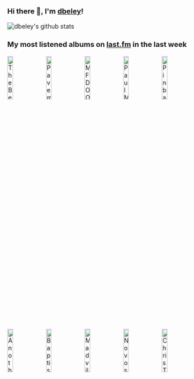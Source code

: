### Hi there 👋, I'm [dbeley](https://dbeley.ovh/en)!

![dbeley's github stats](https://github-readme-stats.vercel.app/api?username=dbeley)

### My most listened albums on [last.fm](https://www.last.fm/user/d_beley) in the last week

[<img src='https://lastfm.freetls.fastly.net/i/u/300x300/fbec3f7f04294706bff430b1402208af.jpg' width='16%' height='16%' alt='The Beatles - Let It Be… Naked'>](https://www.last.fm/music/the%2bbeatles/let%2bit%2bbe%25e2%2580%25a6%2bnaked)&nbsp;
[<img src='https://lastfm.freetls.fastly.net/i/u/300x300/7fab1024a5904669c640610baf2c6ec8.png' width='16%' height='16%' alt='Pavement - Wowee Zowee'>](https://www.last.fm/music/pavement/wowee%2bzowee)&nbsp;
[<img src='https://lastfm.freetls.fastly.net/i/u/300x300/7d1a24c15c32327454fb83f6177c0b76.png' width='16%' height='16%' alt='MF DOOM - MM..FOOD'>](https://www.last.fm/music/mf%2bdoom/mm..food)&nbsp;
[<img src='https://lastfm.freetls.fastly.net/i/u/300x300/20107a8e4b6e495b8f26b23bfb9e5171.png' width='16%' height='16%' alt='Paul McCartney & Linda McCartney - RAM'>](https://www.last.fm/music/paul%2bmccartney%2b%2526%2blinda%2bmccartney/ram)&nbsp;
[<img src='https://lastfm.freetls.fastly.net/i/u/300x300/02425ed2a34f4319c331bd7eeaddf9c3.jpg' width='16%' height='16%' alt='Pinback - Autumn Of The Seraphs'>](https://www.last.fm/music/pinback/autumn%2bof%2bthe%2bseraphs)&nbsp;
<br>
[<img src='https://lastfm.freetls.fastly.net/i/u/300x300/484d74370cd44f818d5140dfc1edc638.png' width='16%' height='16%' alt='Another Sunny Day - London Weekend'>](https://www.last.fm/music/another%2bsunny%2bday/london%2bweekend)&nbsp;
[<img src='https://lastfm.freetls.fastly.net/i/u/300x300/c3e3a5577f06f204268f048455179d28.jpg' width='16%' height='16%' alt='Baptiste Trotignon - Brexit Music'>](https://www.last.fm/music/baptiste%2btrotignon/brexit%2bmusic)&nbsp;
[<img src='https://lastfm.freetls.fastly.net/i/u/300x300/893fce336634c600b2bab31de7bbc9bd.jpg' width='16%' height='16%' alt='Madvillain - Madvillainy'>](https://www.last.fm/music/madvillain/madvillainy)&nbsp;
[<img src='https://lastfm.freetls.fastly.net/i/u/300x300/04e10daff3151613e3245811c166b425.jpg' width='16%' height='16%' alt='Novos Baianos - Acabou Chorare'>](https://www.last.fm/music/novos%2bbaianos/acabou%2bchorare)&nbsp;
[<img src='https://lastfm.freetls.fastly.net/i/u/300x300/e1d647f324ff724f3c9563545571321c.jpg' width='16%' height='16%' alt='Chris Thile - Chris Thile & Brad Mehldau'>](https://www.last.fm/music/chris%2bthile/chris%2bthile%2b%2526%2bbrad%2bmehldau)&nbsp;
<br>
